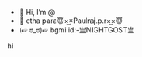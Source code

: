 - 👋 Hi, I’m @
- 🤨 etha para😇×͜×Paulraj.p.r×͜×😇
- (☞ ಠ_ಠ)☞ bgmi id:-亗NIGHTGOST亗


<!---
NIGHTGOST/NIGHTGOST is a ✨ special ✨ repository because its `README.md` (this file) appears on your GitHub profile.
You can click the Preview link to take a look at your changes.
--->hi 
